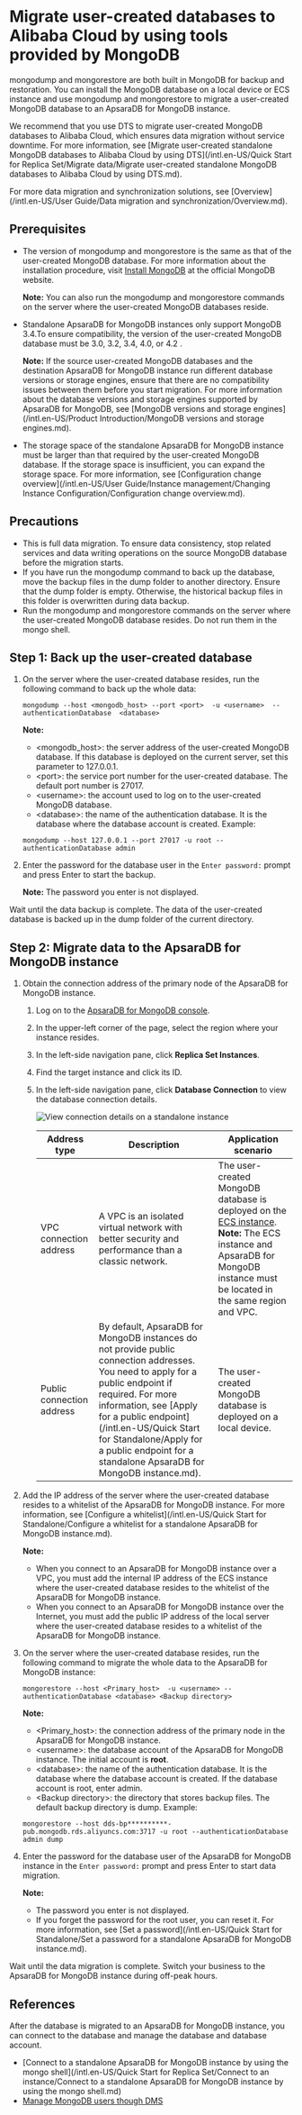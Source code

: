 # Migrate user-created databases to Alibaba Cloud by using tools provided by MongoDB

mongodump and mongorestore are both built in MongoDB for backup and restoration. You can install the MongoDB database on a local device or ECS instance and use mongodump and mongorestore to migrate a user-created MongoDB database to an ApsaraDB for MongoDB instance.

We recommend that you use DTS to migrate user-created MongoDB databases to Alibaba Cloud, which ensures data migration without service downtime. For more information, see [Migrate user-created standalone MongoDB databases to Alibaba Cloud by using DTS](/intl.en-US/Quick Start for Replica Set/Migrate data/Migrate user-created standalone MongoDB databases to Alibaba Cloud by using DTS.md).

For more data migration and synchronization solutions, see [Overview](/intl.en-US/User Guide/Data migration and synchronization/Overview.md).

## Prerequisites

-   The version of mongodump and mongorestore is the same as that of the user-created MongoDB database. For more information about the installation procedure, visit [Install MongoDB](https://docs.mongodb.com/v3.4/installation/) at the official MongoDB website.

    **Note:** You can also run the mongodump and mongorestore commands on the server where the user-created MongoDB databases reside.

-   Standalone ApsaraDB for MongoDB instances only support MongoDB 3.4.To ensure compatibility, the version of the user-created MongoDB database must be 3.0, 3.2, 3.4, 4.0, or 4.2 .

    **Note:** If the source user-created MongoDB databases and the destination ApsaraDB for MongoDB instance run different database versions or storage engines, ensure that there are no compatibility issues between them before you start migration. For more information about the database versions and storage engines supported by ApsaraDB for MongoDB, see [MongoDB versions and storage engines](/intl.en-US/Product Introduction/MongoDB versions and storage engines.md).

-   The storage space of the standalone ApsaraDB for MongoDB instance must be larger than that required by the user-created MongoDB database. If the storage space is insufficient, you can expand the storage space. For more information, see [Configuration change overview](/intl.en-US/User Guide/Instance management/Changing Instance Configuration/Configuration change overview.md).

## Precautions

-   This is full data migration. To ensure data consistency, stop related services and data writing operations on the source MongoDB database before the migration starts.
-   If you have run the mongodump command to back up the database, move the backup files in the dump folder to another directory. Ensure that the dump folder is empty. Otherwise, the historical backup files in this folder is overwritten during data backup.
-   Run the mongodump and mongorestore commands on the server where the user-created MongoDB database resides. Do not run them in the mongo shell.

## Step 1: Back up the user-created database

1.  On the server where the user-created database resides, run the following command to back up the whole data:

    ```
    mongodump --host <mongodb_host> --port <port>  -u <username>  --authenticationDatabase  <database>
    ```

    **Note:**

    -   <mongodb\_host\>: the server address of the user-created MongoDB database. If this database is deployed on the current server, set this parameter to 127.0.0.1.
    -   <port\>: the service port number for the user-created database. The default port number is 27017.
    -   <username\>: the account used to log on to the user-created MongoDB database.
    -   <database\>: the name of the authentication database. It is the database where the database account is created.
    Example:

    ```
    mongodump --host 127.0.0.1 --port 27017 -u root --authenticationDatabase admin
    ```

2.  Enter the password for the database user in the `Enter password:` prompt and press Enter to start the backup.

    **Note:** The password you enter is not displayed.


Wait until the data backup is complete. The data of the user-created database is backed up in the dump folder of the current directory.

## Step 2: Migrate data to the ApsaraDB for MongoDB instance

1.  Obtain the connection address of the primary node of the ApsaraDB for MongoDB instance.

    1.  Log on to the [ApsaraDB for MongoDB console](https://mongodb.console.aliyun.com/).

    2.  In the upper-left corner of the page, select the region where your instance resides.

    3.  In the left-side navigation pane, click **Replica Set Instances**.

    4.  Find the target instance and click its ID.

    5.  In the left-side navigation pane, click **Database Connection** to view the database connection details.

        ![View connection details on a standalone instance](https://static-aliyun-doc.oss-accelerate.aliyuncs.com/assets/img/en-US/5536845951/p35103.png)

        |Address type|Description|Application scenario|
        |------------|-----------|--------------------|
        |VPC connection address|A VPC is an isolated virtual network with better security and performance than a classic network.|The user-created MongoDB database is deployed on the [ECS instance](https://www.alibabacloud.com/help/doc-detail/25367.htm). **Note:** The ECS instance and ApsaraDB for MongoDB instance must be located in the same region and VPC. |
        |Public connection address|By default, ApsaraDB for MongoDB instances do not provide public connection addresses. You need to apply for a public endpoint if required. For more information, see [Apply for a public endpoint](/intl.en-US/Quick Start for Standalone/Apply for a public endpoint for a standalone ApsaraDB for MongoDB instance.md).|The user-created MongoDB database is deployed on a local device.|

2.  Add the IP address of the server where the user-created database resides to a whitelist of the ApsaraDB for MongoDB instance. For more information, see [Configure a whitelist](/intl.en-US/Quick Start for Standalone/Configure a whitelist for a standalone ApsaraDB for MongoDB instance.md).

    **Note:**

    -   When you connect to an ApsaraDB for MongoDB instance over a VPC, you must add the internal IP address of the ECS instance where the user-created database resides to the whitelist of the ApsaraDB for MongoDB instance.
    -   When you connect to an ApsaraDB for MongoDB instance over the Internet, you must add the public IP address of the local server where the user-created database resides to a whitelist of the ApsaraDB for MongoDB instance.
3.  On the server where the user-created database resides, run the following command to migrate the whole data to the ApsaraDB for MongoDB instance:

    ```
    mongorestore --host <Primary_host>  -u <username> --authenticationDatabase <database> <Backup directory>
    ```

    **Note:**

    -   <Primary\_host\>: the connection address of the primary node in the ApsaraDB for MongoDB instance.
    -   <username\>: the database account of the ApsaraDB for MongoDB instance. The initial account is **root**.
    -   <database\>: the name of the authentication database. It is the database where the database account is created. If the database account is root, enter admin.
    -   <Backup directory\>: the directory that stores backup files. The default backup directory is dump.
    Example:

    ```
    mongorestore --host dds-bp**********-pub.mongodb.rds.aliyuncs.com:3717 -u root --authenticationDatabase admin dump
    ```

4.  Enter the password for the database user of the ApsaraDB for MongoDB instance in the `Enter password:` prompt and press Enter to start data migration.

    **Note:**

    -   The password you enter is not displayed.
    -   If you forget the password for the root user, you can reset it. For more information, see [Set a password](/intl.en-US/Quick Start for Standalone/Set a password for a standalone ApsaraDB for MongoDB instance.md).

Wait until the data migration is complete. Switch your business to the ApsaraDB for MongoDB instance during off-peak hours.

## References

After the database is migrated to an ApsaraDB for MongoDB instance, you can connect to the database and manage the database and database account.

-   [Connect to a standalone ApsaraDB for MongoDB instance by using the mongo shell](/intl.en-US/Quick Start for Replica Set/Connect to an instance/Connect to a standalone ApsaraDB for MongoDB instance by using the mongo shell.md)
-   [Manage MongoDB users though DMS]()

